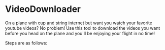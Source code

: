 # VideoDownloader

On a plane with cup and string internet but want you watch your favorite youtube videos? No problem! Use this tool to download the videos you want before you head on the plane and you'll be enjoying your flight in no time!

Steps are as follows:
